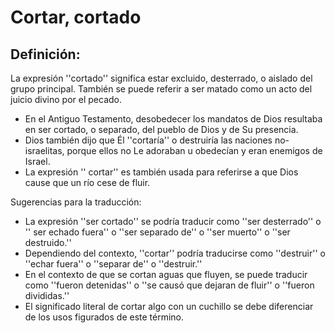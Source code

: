 # Cortar, cortado

## Definición: 

La expresión ''cortado'' significa estar excluido, desterrado, o aislado del grupo principal. También se puede referir a ser matado como un acto del juicio divino por el pecado.

* En el Antiguo Testamento, desobedecer los mandatos de Dios resultaba en  ser cortado, o separado, del pueblo de Dios y de Su presencia.
* Dios también dijo que Él ''cortaría'' o destruiría las naciones no-israelitas, porque ellos no Le adoraban u obedecían y eran enemigos de Israel.
* La expresión '' cortar'' es también usada para referirse a que Dios cause que un río cese de fluir.

Sugerencias para la traducción:

* La expresión ''ser cortado'' se podría traducir como ''ser desterrado'' o '' ser echado fuera'' o ''ser separado de'' o ''ser muerto'' o ''ser destruido.''
* Dependiendo del contexto, ''cortar'' podría traducirse como ''destruir'' o ''echar fuera'' o ''separar de'' o ''destruir.''
* En el contexto de que se cortan aguas que fluyen, se puede traducir como ''fueron detenidas'' o ''se causó que dejaran de fluir'' o ''fueron divididas.''
* El significado literal de cortar algo con un cuchillo se debe diferenciar de los usos figurados de este término.

